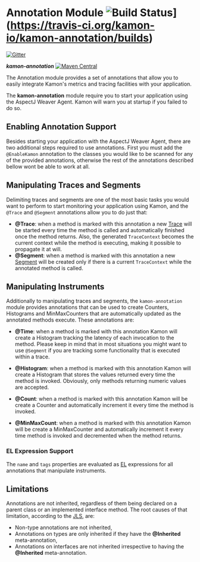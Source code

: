 Annotation Module   ![Build Status](https://api.travis-ci.org/kamon-io/kamon-play)](https://travis-ci.org/kamon-io/kamon-annotation/builds)
==========================

[![Gitter](https://badges.gitter.im/Join%20Chat.svg)](https://gitter.im/kamon-io/Kamon?utm_source=badge&utm_medium=badge&utm_campaign=pr-badge&utm_content=badge)

***kamon-annotation*** [![Maven Central](https://maven-badges.herokuapp.com/maven-central/io.kamon/kamon-play-25_2.11/badge.svg)](https://maven-badges.herokuapp.com/maven-central/io.kamon/kamon-annotation_2.11)

The Annotation module provides a set of annotations that allow you to easily integrate Kamon's metrics and tracing
facilities with your application.

The <b>kamon-annotation</b> module require you to start your application using the AspectJ Weaver Agent. Kamon will warn
you at startup if you failed to do so.


Enabling Annotation Support
---------------------------

Besides starting your application with the AspectJ Weaver Agent, there are two additional steps required to use
annotations. First you must add the `@EnableKamon` annotation to the classes you would like to be scanned for any of the
provided annotations, otherwise the rest of the annotations described bellow wont be able to work at all.

Manipulating Traces and Segments
--------------------------------

Delimiting traces and segments are one of the most basic tasks you would want to perform to start monitoring your
application using Kamon, and the `@Trace` and `@Segment` annotations allow you to do just that:

* __@Trace__: when a method is marked with this annotation a new [Trace] will be started every time the method is called
and automatically finished once the method returns. Also, the generated `TraceContext` becomes the current context while
the method is executing, making it possible to propagate it at will.
* __@Segment__: when a method is marked with this annotation a new [Segment] will be created only if there is a current
`TraceContext` while the annotated method is called.

Manipulating Instruments
------------------------

Additionally to manipulating traces and segments, the `kamon-annotation` module provides annotations that can be used
to create Counters, Histograms and MinMaxCounters that are automatically updated as the annotated methods execute. These
annotations are:

* __@Time__: when a method is marked with this annotation Kamon will create a Histogram tracking the latency of each
invocation to the method. Please keep in mind that in most situations you might want to use `@Segment` if you are tracking
some functionality that is executed within a trace.

* __@Histogram__: when a method is marked with this annotation Kamon will create a Histogram that stores the values
returned every time the method is invoked. Obviously, only methods returning numeric values are accepted.

* __@Count__: when a method is marked with this annotation Kamon will be create a Counter and automatically increment it
every time the method is invoked.

* __@MinMaxCount__: when a method is marked with this annotation Kamon will be create a MinMaxCounter and automatically
increment it every time method is invoked and decremented when the method returns.


### EL Expression Support ###

The `name` and `tags` properties are evaluated as [EL] expressions for all annotations that manipulate instruments. 

Limitations
-----------

Annotations are not inherited, regardless of them being declared on a parent class or an implemented interface method.
The root causes of that limitation, according to the [JLS], are:

* Non-type annotations are not inherited,
* Annotations on types are only inherited if they have the __@Inherited__ meta-annotation,
* Annotations on interfaces are not inherited irrespective to having the __@Inherited__ meta-annotation.


[instruments]: /core/metrics/instruments/
[JLS]: http://docs.oracle.com/javase/specs/jls/se7/html/jls-9.html#jls-9.6
[Trace]: /core/tracing/core-concepts/#the-tracecontext
[Segment]: /core/tracing/core-concepts/#trace-segments
[Traces]: /core/tracing/trace-context-manipulation/#creating-and-finishing-a-tracecontext
[Segments]: /core/tracing/trace-context-manipulation/#creating-and-finishing-segments
[Limitations]: #limitations
[EL]: https://jcp.org/en/jsr/detail?id=341
